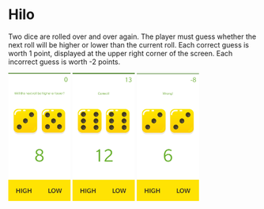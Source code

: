 # Hilo
Two dice are rolled over and over again. 
The player must guess whether the next roll will be higher or lower than the current roll. 
Each correct guess is worth 1 point, displayed at the upper right corner of the screen.
Each incorrect guess is worth -2 points.

<img src="https://github.com/daniel-sm-yu/Hilo/blob/master/README/HiloInitial.jpg" width="25%">
<img src="https://github.com/daniel-sm-yu/Hilo/blob/master/README/HiloCorrect.jpg" width="25%">
<img src="https://github.com/daniel-sm-yu/Hilo/blob/master/README/HiloWrong.jpg" width="25%">
